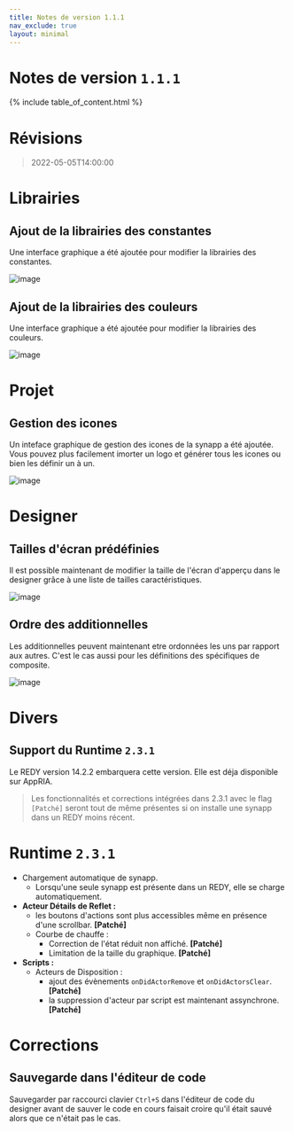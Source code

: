 ```yaml
---
title: Notes de version 1.1.1
nav_exclude: true
layout: minimal
---
```


# Notes de version `1.1.1`

{% include table_of_content.html %}

# Révisions

> 2022-05-05T14:00:00

# Librairies 

## Ajout de la librairies des constantes

Une interface graphique a été ajoutée pour modifier la librairies des constantes.

![image](https://user-images.githubusercontent.com/35595723/166885802-a1bc16b3-36ef-4909-be18-cbd3a922058b.png)

## Ajout de la librairies des couleurs

Une interface graphique a été ajoutée pour modifier la librairies des couleurs.

![image](https://user-images.githubusercontent.com/35595723/166885921-bc07da3f-060f-44b2-808e-d4619893aebe.png)

# Projet

## Gestion des icones

Un inteface graphique de gestion des icones de la synapp a été ajoutée. Vous pouvez plus facilement imorter un logo et générer tous les icones ou bien les définir un à un.

![image](https://user-images.githubusercontent.com/35595723/166910288-c57abb15-8808-4cbe-88b8-741a0ce464f6.png)

# Designer

## Tailles d'écran prédéfinies

Il est possible maintenant de modifier la taille de l'écran d'apperçu dans le designer grâce à une liste de tailles caractéristiques.

![image](https://user-images.githubusercontent.com/35595723/166894338-18f9ddf8-1c59-404d-ad51-cf1313cb0231.png)

## Ordre des additionnelles

Les additionnelles peuvent maintenant etre ordonnées les uns par rapport aux autres. C'est le cas aussi pour les définitions des spécifiques de composite.

![image](https://user-images.githubusercontent.com/35595723/166903848-008c41ae-7879-476d-9949-f358abd2faa4.png)

# Divers

## Support du Runtime `2.3.1`

Le REDY version 14.2.2 embarquera cette version. Elle est déja disponible sur AppRIA.

> Les fonctionnalités et corrections intégrées dans 2.3.1 avec le flag `[Patché]` seront tout de même présentes si on installe une synapp dans un REDY moins récent. 

# Runtime `2.3.1`
- Chargement automatique de synapp.
  - Lorsqu'une seule synapp est présente dans un REDY, elle se charge automatiquement. 
- **Acteur Détails de Reflet :** 
  - les boutons d'actions sont plus accessibles même en présence d'une scrollbar. **[Patché]**
  - Courbe de chauffe : 
    - Correction de l'état réduit non affiché. **[Patché]**
    - Limitation de la taille du graphique. **[Patché]**
- **Scripts :** 
  - Acteurs de Disposition : 
    - ajout des évènements `onDidActorRemove` et `onDidActorsClear`. **[Patché]**
    - la suppression d'acteur par script est maintenant assynchrone. **[Patché]**

# Corrections

## Sauvegarde dans l'éditeur de code

Sauvegarder par raccourci clavier `Ctrl+S` dans l'éditeur de code du designer avant de sauver le code en cours faisait croire qu'il était sauvé alors que ce n'était pas le cas.

